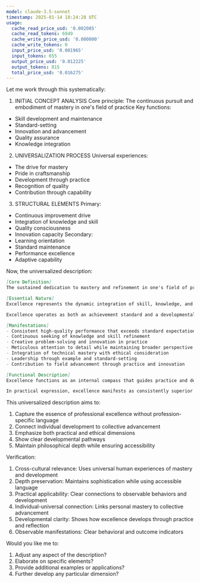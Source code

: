 ```yaml
---
model: claude-3.5-sonnet
timestamp: 2025-01-14 18:24:28 UTC
usage:
  cache_read_price_usd: '0.002085'
  cache_read_tokens: 6949
  cache_write_price_usd: '0.000000'
  cache_write_tokens: 0
  input_price_usd: '0.001965'
  input_tokens: 655
  output_price_usd: '0.012225'
  output_tokens: 815
  total_price_usd: '0.016275'
---
```


Let me work through this systematically:

1. INITIAL CONCEPT ANALYSIS
Core principle: The continuous pursuit and embodiment of mastery in one's field of practice
Key functions:
- Skill development and maintenance
- Standard-setting
- Innovation and advancement
- Quality assurance
- Knowledge integration

2. UNIVERSALIZATION PROCESS
Universal experiences:
- The drive for mastery
- Pride in craftsmanship
- Development through practice
- Recognition of quality
- Contribution through capability

3. STRUCTURAL ELEMENTS
Primary:
- Continuous improvement drive
- Integration of knowledge and skill
- Quality consciousness
- Innovation capacity
Secondary:
- Learning orientation
- Standard maintenance
- Performance excellence
- Adaptive capability

Now, the universalized description:

```markdown
[Core Definition]
The sustained dedication to mastery and refinement in one's field of practice, combining technical excellence with ethical conduct and innovation. This quality manifests as the continuous pursuit of higher standards, deeper understanding, and more effective ways of contributing value through one's work.

[Essential Nature]
Excellence represents the dynamic integration of skill, knowledge, and ethical judgment expressed through consistent high-quality performance and continuous development. It transcends mere technical competence by embodying a holistic commitment to mastery that encompasses both the practical and ethical dimensions of work. This quality drives individuals to constantly expand their capabilities while maintaining unwavering standards of quality and integrity.

Excellence operates as both an achievement standard and a developmental force, creating an upward spiral where each level of mastery reveals new horizons for growth and refinement. It combines rigorous self-demands with genuine service orientation, transforming personal development into collective advancement.

[Manifestations]
- Consistent high-quality performance that exceeds standard expectations
- Continuous seeking of knowledge and skill refinement
- Creative problem-solving and innovation in practice
- Meticulous attention to detail while maintaining broader perspective
- Integration of technical mastery with ethical consideration
- Leadership through example and standard-setting
- Contribution to field advancement through practice and innovation

[Functional Description]
Excellence functions as an internal compass that guides practice and development, continuously calibrating performance against evolving standards of mastery. It operates through iterative cycles of practice, reflection, and refinement, each cycle building upon previous achievements while revealing new areas for growth. This quality creates a self-sustaining momentum where the pursuit of excellence becomes intrinsically rewarding, driving both personal development and field advancement.

In practical expression, excellence manifests as consistently superior performance combined with innovative contributions to one's field. It shows in the ability to handle complex challenges with sophisticated skill, to maintain high standards under pressure, and to elevate the quality of collective practice through example and influence. This quality transforms work from mere task completion into an expression of mastery that benefits both practitioner and field.
```

This universalized description aims to:
1. Capture the essence of professional excellence without profession-specific language
2. Connect individual development to collective advancement
3. Emphasize both practical and ethical dimensions
4. Show clear developmental pathways
5. Maintain philosophical depth while ensuring accessibility

Verification:
1. Cross-cultural relevance: Uses universal human experiences of mastery and development
2. Depth preservation: Maintains sophistication while using accessible language
3. Practical applicability: Clear connections to observable behaviors and development
4. Individual-universal connection: Links personal mastery to collective advancement
5. Developmental clarity: Shows how excellence develops through practice and reflection
6. Observable manifestations: Clear behavioral and outcome indicators

Would you like me to:
1. Adjust any aspect of the description?
2. Elaborate on specific elements?
3. Provide additional examples or applications?
4. Further develop any particular dimension?